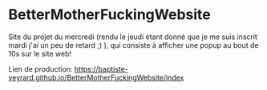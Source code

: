 # BetterMotherFuckingWebsite
Site du projet du mercredi (rendu le jeudi étant donné que je me suis inscrit mardi j'ai un peu de retard ;) ), qui consiste à afficher une popup au bout de 10s sur le site web!

Lien de production: https://baptiste-veyrard.github.io/BetterMotherFuckingWebsite/index
